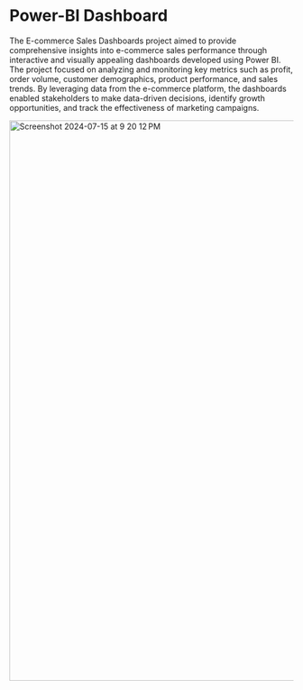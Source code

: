 # Power-BI Dashboard
The E-commerce Sales Dashboards project aimed to provide comprehensive insights into e-commerce sales performance through interactive and visually appealing dashboards developed using Power BI. The project focused on analyzing and monitoring key metrics such as profit, order volume, customer demographics, product performance, and sales trends. By leveraging data from the e-commerce platform, the dashboards enabled stakeholders to make data-driven decisions, identify growth opportunities, and track the effectiveness of marketing campaigns.

<img width="994" alt="Screenshot 2024-07-15 at 9 20 12 PM" src="https://github.com/user-attachments/assets/f14113de-2188-4ef2-9bb0-5bc354d124f5">
